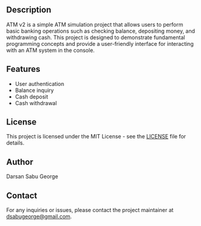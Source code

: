 ## Description

ATM v2 is a simple ATM simulation project that allows users to perform basic banking operations such as checking balance, depositing money, and withdrawing cash. This project is designed to demonstrate fundamental programming concepts and provide a user-friendly interface for interacting with an ATM system in the console.

## Features

- User authentication
- Balance inquiry
- Cash deposit
- Cash withdrawal

## License

This project is licensed under the MIT License - see the [LICENSE](LICENSE) file for details.

## Author

Darsan Sabu George

## Contact

For any inquiries or issues, please contact the project maintainer at [dsabugeorge@gmail.com](mailto:dsabugeorge@gmail.com).
